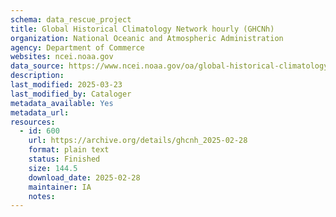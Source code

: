 ```yaml
---
schema: data_rescue_project 
title: Global Historical Climatology Network hourly (GHCNh)
organization: National Oceanic and Atmospheric Administration
agency: Department of Commerce
websites: ncei.noaa.gov
data_source: https://www.ncei.noaa.gov/oa/global-historical-climatology-network/index.html#hourly/
description: 
last_modified: 2025-03-23
last_modified_by: Cataloger
metadata_available: Yes
metadata_url: 
resources:
  - id: 600
    url: https://archive.org/details/ghcnh_2025-02-28
    format: plain text
    status: Finished
    size: 144.5
    download_date: 2025-02-28
    maintainer: IA
    notes: 
---
```

